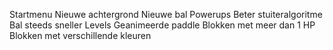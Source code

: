 Startmenu
Nieuwe achtergrond
Nieuwe bal
Powerups
Beter stuiteralgoritme
Bal steeds sneller
Levels
Geanimeerde paddle
Blokken met meer dan 1 HP
Blokken met verschillende kleuren
